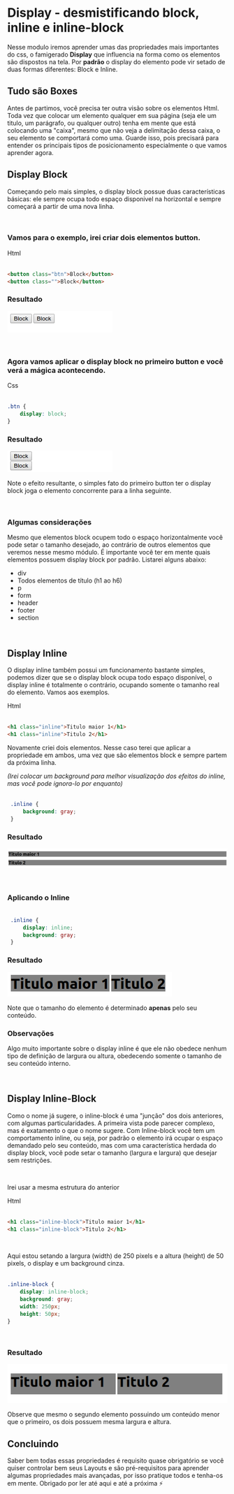 # Display - desmistificando block, inline e inline-block

  Nesse modulo iremos aprender umas das propriedades mais importantes do css, o famigerado **Display** que influencia na forma como os elementos são dispostos na tela. Por **padrão** o display do elemento pode vir setado de duas formas diferentes: Block e Inline. 

## Tudo são Boxes

Antes de partimos, você precisa ter outra visão sobre os elementos Html. Toda vez que colocar um elemento qualquer em sua página (seja ele um titulo, um parágrafo, ou qualquer outro) tenha em mente que está colocando uma "caixa", mesmo que não veja a delimitação dessa caixa, o seu elemento se comportará como uma. Guarde isso, pois precisará para entender os principais tipos de posicionamento especialmente o que vamos aprender agora. 

## Display Block

Começando pelo mais simples, o display block possue duas características básicas: ele sempre ocupa todo espaço disponivel na horizontal e sempre começará a partir de uma nova linha.

<br>

### Vamos para o exemplo, irei criar dois elementos button.

Html
```html

<button class="btn">Block</button>
<button class="">Block</button>

```


### Resultado


![Btn](../img/block-buttons.gif)

<br>

### Agora vamos aplicar o display block no primeiro button e você verá a mágica acontecendo.


Css
```css

.btn {
    display: block;
}

```

### Resultado

![Btn](../img/block-buttons2.gif)

Note o efeito resultante, o simples fato do primeiro button ter o display block joga o elemento concorrente para a linha seguinte.

<br>

### Algumas considerações

Mesmo que elementos block ocupem todo o espaço horizontalmente você pode setar o tamanho desejado, ao contrário de outros elementos que veremos nesse mesmo módulo.
É importante você ter em mente quais elementos possuem display block por padrão. Listarei alguns abaixo:

- div
- Todos elementos de título (h1 ao h6)
- p
- form 
- header
- footer
- section

<br>

## Display Inline

O display inline também possui um funcionamento bastante simples, podemos dizer que se o display block ocupa todo espaço disponível, o display inline é totalmente o contrário, ocupando somente o tamanho real do elemento. Vamos aos exemplos.

Html
```html

<h1 class="inline">Titulo maior 1</h1>
<h1 class="inline">Titulo 2</h1>

```

Novamente criei dois elementos. Nesse caso terei que aplicar a propriedade em ambos, uma vez que são elementos block e sempre partem da próxima linha.

<em>(Irei colocar um background para melhor visualização dos efeitos do inline, mas você pode ignora-lo por enquanto)</em>

```css

 .inline {
     background: gray;
 }

```

### Resultado

![Btn](../img/inline1.png)

<br>


### Aplicando o Inline
```css

 .inline {
     display: inline;
     background: gray;
 }

```






### Resultado

![Btn](../img/inline2.png)

Note que o tamanho do elemento é determinado **apenas** pelo seu conteúdo.

### Observações
Algo muito importante sobre o display inline é que ele não obedece nenhum tipo de definição de largura ou altura, obedecendo somente o tamanho de seu conteúdo interno.

<br>

## Display Inline-Block

Como o nome já sugere, o inline-block é uma "junção" dos dois anteriores, com algumas particularidades. A primeira vista pode parecer complexo, mas é exatamento o que o nome sugere. Com Inline-block você tem um comportamento inline, ou seja, por padrão o elemento irá ocupar o espaço demandado pelo seu conteúdo, mas com uma característica herdada do display block, você pode setar o tamanho (largura e largura) que desejar sem restrições.

<br>

Irei usar a mesma estrutura do anterior


Html
```html

<h1 class="inline-block">Titulo maior 1</h1>
<h1 class="inline-block">Titulo 2</h1>

```
<br>

Aqui estou setando a largura (width) de 250 pixels e a altura (height) de 50 pixels, o display e um background cinza.
```css

.inline-block {
    display: inline-block;
    background: gray;
    width: 250px;
    height: 50px;
}

```
 
<br>

### Resultado

![Btn](../img/inline-block1.png)

Observe que mesmo o segundo elemento possuindo um conteúdo menor que o primeiro, os dois possuem mesma largura e altura.

## Concluindo
Saber bem todas essas propriedades é requisito quase obrigatório se você quiser controlar bem seus Layouts e são pré-requisitos para aprender algumas propriedades mais avançadas, por isso pratique todos e tenha-os em mente. Obrigado por ler até aqui e até a próxima :zap: